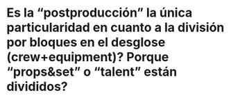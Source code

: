 # Es la “postproducción” la única particularidad en cuanto a la división por bloques en el desglose (crew+equipment)? Porque “props&set” o “talent” están divididos?

